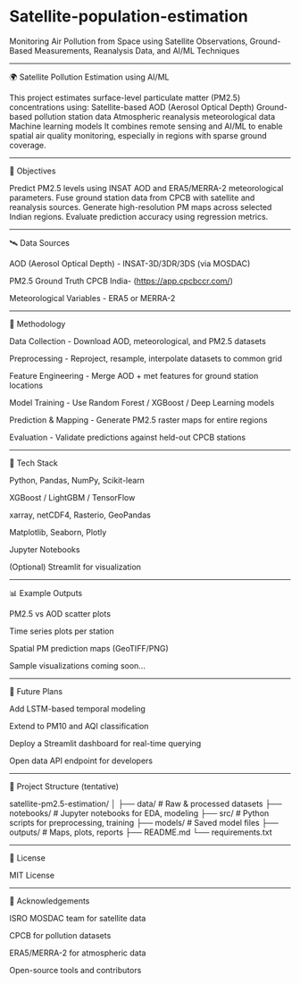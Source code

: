 # Satellite-population-estimation
Monitoring Air Pollution from Space using Satellite Observations, Ground-Based Measurements, Reanalysis Data, and AI/ML Techniques

-----------------------------------------------------------------------------------------------------------------------------------------------------------------------------------------------------------------------

🌍 Satellite Pollution Estimation using AI/ML

This project estimates surface-level particulate matter (PM2.5) concentrations using:
Satellite-based AOD (Aerosol Optical Depth)
Ground-based pollution station data
Atmospheric reanalysis meteorological data
Machine learning models
It combines remote sensing and AI/ML to enable spatial air quality monitoring, especially in regions with sparse ground coverage.

---------------------------------------------------------------------------------------------------------------------------------------------------------------------------------------------------------------------


📌 Objectives

Predict PM2.5 levels using INSAT AOD and ERA5/MERRA-2 meteorological parameters.
Fuse ground station data from CPCB with satellite and reanalysis sources.
Generate high-resolution PM maps across selected Indian regions.
Evaluate prediction accuracy using regression metrics.

---------------------------------------------------------------------------------------------------------------------------------------------------------------------------------------------------------------------

🛰️ Data Sources

AOD (Aerosol Optical Depth)	- INSAT-3D/3DR/3DS (via MOSDAC)

PM2.5 Ground Truth	CPCB India- (https://app.cpcbccr.com/)

Meteorological Variables  - ERA5 or MERRA-2


---------------------------------------------------------------------------------------------------------------------------------------------------------------------------------------------------------------------

🧠 Methodology

Data Collection -
Download AOD, meteorological, and PM2.5 datasets

Preprocessing -
Reproject, resample, interpolate datasets to common grid

Feature Engineering - 
Merge AOD + met features for ground station locations

Model Training -
Use Random Forest / XGBoost / Deep Learning models

Prediction & Mapping -
Generate PM2.5 raster maps for entire regions

Evaluation - 
Validate predictions against held-out CPCB stations

---------------------------------------------------------------------------------------------------------------------------------------------------------------------------------------------------------------------

🧰 Tech Stack

Python, Pandas, NumPy, Scikit-learn

XGBoost / LightGBM / TensorFlow

xarray, netCDF4, Rasterio, GeoPandas

Matplotlib, Seaborn, Plotly

Jupyter Notebooks

(Optional) Streamlit for visualization

--------------------------------------------------------------------------------------------------------------------------------------------------------------------------------------------------------------------

📊 Example Outputs

PM2.5 vs AOD scatter plots

Time series plots per station

Spatial PM prediction maps (GeoTIFF/PNG)

Sample visualizations coming soon...

--------------------------------------------------------------------------------------------------------------------------------------------------------------------------------------------------------------------

🚀 Future Plans

Add LSTM-based temporal modeling

Extend to PM10 and AQI classification

Deploy a Streamlit dashboard for real-time querying

Open data API endpoint for developers

--------------------------------------------------------------------------------------------------------------------------------------------------------------------------------------------------------------------

📁 Project Structure (tentative)

satellite-pm2.5-estimation/
│
├── data/               # Raw & processed datasets
├── notebooks/          # Jupyter notebooks for EDA, modeling
├── src/                # Python scripts for preprocessing, training
├── models/             # Saved model files
├── outputs/            # Maps, plots, reports
├── README.md
└── requirements.txt

--------------------------------------------------------------------------------------------------------------------------------------------------------------------------------------------------------------------

📜 License

MIT License

--------------------------------------------------------------------------------------------------------------------------------------------------------------------------------------------------------------------

🙌 Acknowledgements

ISRO MOSDAC team for satellite data

CPCB for pollution datasets

ERA5/MERRA-2 for atmospheric data

Open-source tools and contributors
